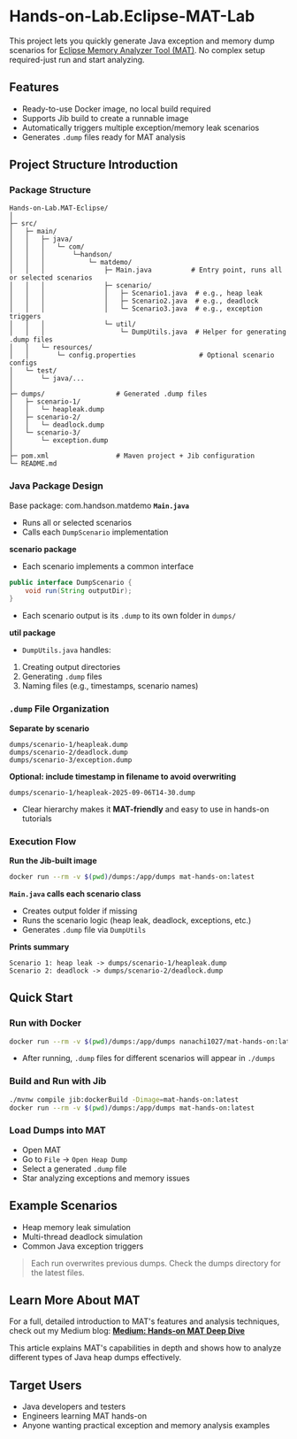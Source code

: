 # Hands-on-Lab.Eclipse-MAT-Lab

This project lets you quickly generate Java exception and memory dump scenarios for [Eclipse Memory Analyzer Tool (MAT)](https://help.eclipse.org/latest/index.jsp?topic=/org.eclipse.mat.ui.help/welcome.html).
No complex setup required-just run and start analyzing. 

## Features 
- Ready-to-use Docker image,  no local build required
- Supports Jib build to create a runnable image
- Automatically triggers multiple exception/memory leak scenarios
- Generates `.dump` files ready for MAT analysis

## Project Structure Introduction 
### Package Structure 
```
Hands-on-Lab.MAT-Eclipse/
│
├─ src/
│   ├─ main/
│   │   ├─ java/
│   │   │   └─ com/
│   │   │       └─handson/
│   │   │           └─ matdemo/
│   │   │               ├─ Main.java          # Entry point, runs all or selected scenarios
│   │   │               ├─ scenario/
│   │   │               │   ├─ Scenario1.java  # e.g., heap leak
│   │   │               │   ├─ Scenario2.java  # e.g., deadlock
│   │   │               │   └─ Scenario3.java  # e.g., exception triggers
│   │   │               └─ util/
│   │   │                   └─ DumpUtils.java  # Helper for generating .dump files
│   │   └─ resources/
│   │       └─ config.properties                # Optional scenario configs
│   └─ test/
│       └─ java/...
│
├─ dumps/                  # Generated .dump files
│   ├─ scenario-1/
│   │   └─ heapleak.dump
│   ├─ scenario-2/
│   │   └─ deadlock.dump
│   └─ scenario-3/
│       └─ exception.dump
│
├─ pom.xml                 # Maven project + Jib configuration
└─ README.md
```

### Java Package Design 
Base package: com.handson.matdemo
**`Main.java`**
- Runs all or selected scenarios
- Calls each `DumpScenario` implementation

**scenario package**
- Each scenario implements a common interface
```java
public interface DumpScenario {
    void run(String outputDir); 
}
```
- Each scenario output is its `.dump` to its own folder in `dumps/`

**util package**
- `DumpUtils.java` handles:
1. Creating output directories
2. Generating `.dump` files
3. Naming files (e.g., timestamps, scenario names)

### `.dump` File Organization 

**Separate by scenario**
```
dumps/scenario-1/heapleak.dump
dumps/scenario-2/deadlock.dump
dumps/scenario-3/exception.dump
```

**Optional: include timestamp in filename to avoid overwriting**
```
dumps/scenario-1/heapleak-2025-09-06T14-30.dump
```
- Clear hierarchy makes it **MAT-friendly** and easy to use in hands-on tutorials

### Execution Flow 
**Run the Jib-built image**
```bash
docker run --rm -v $(pwd)/dumps:/app/dumps mat-hands-on:latest
```

**`Main.java` calls each scenario class**
- Creates output folder if missing
- Runs the scenario logic (heap leak, deadlock, exceptions, etc.)
- Generates `.dump` file via `DumpUtils`
  
**Prints summary**
```
Scenario 1: heap leak -> dumps/scenario-1/heapleak.dump
Scenario 2: deadlock -> dumps/scenario-2/deadlock.dump
```

## Quick Start 

### Run with Docker
```bash
docker run --rm -v $(pwd)/dumps:/app/dumps nanachi1027/mat-hands-on:latest
```
- After running, `.dump` files for different scenarios will appear in `./dumps`

### Build and Run with Jib 
```bash
./mvnw compile jib:dockerBuild -Dimage=mat-hands-on:latest
docker run --rm -v $(pwd)/dumps:/app/dumps mat-hands-on:latest
```

### Load Dumps into MAT 
- Open MAT
- Go to `File` -> `Open Heap Dump`
- Select a generated `.dump` file 
- Star analyzing exceptions and memory issues

## Example Scenarios 
- Heap memory leak simulation
- Multi-thread deadlock simulation
- Common Java exception triggers

> Each run overwrites previous dumps. Check the dumps directory for the latest files.

## Learn More About MAT 
For a full, detailed introduction to MAT's features and analysis techniques, check out my Medium blog: **[Medium: Hands-on MAT Deep Dive]()**

This article explains MAT's capabilities in depth and shows how to analyze different types of Java heap dumps effectively. 

## Target Users 
- Java developers and testers
- Engineers learning MAT hands-on
- Anyone wanting practical exception and memory analysis examples 

